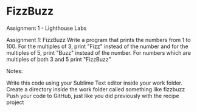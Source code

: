 # FizzBuzz
Assignment 1 - Lighthouse Labs

Assignment 1: FizzBuzz
Write a program that prints the numbers from 1 to 100. For the multiples of 3, print "Fizz" instead of the number and for the multiples of 5, print "Buzz" instead of the number. For numbers which are multiples of both 3 and 5 print "FizzBuzz"

Notes:

Write this code using your Sublime Text editor inside your work folder.
Create a directory inside the work folder called something like fizzbuzz
Push your code to GitHub, just like you did previously with the recipe project
